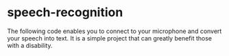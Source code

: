 # speech-recognition
The following code enables you to connect to your microphone and convert your speech into text. It is a simple project that can greatly benefit those with a disability.
